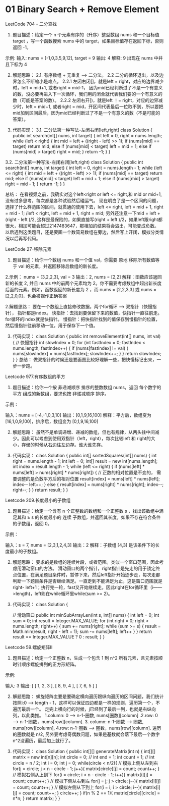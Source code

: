 # 01 Binary Search + Remove Element

LeetCode 704 - 二分查找

1. 题目描述：给定一个 n 个元素有序的（升序）整型数组 nums 和一个目标值 target  ，写一个函数搜索 nums 中的 target，如果目标值存在返回下标，否则返回 -1。

示例:
输入: nums = [-1,0,3,5,9,12], target = 9
输出: 4
解释: 9 出现在 nums 中并且下标为 4

2. 解题思路：
2.1. 有序数组 + 无重复 ——> 二分法。
2.2 二分的循环退出，以及边界怎么不断缩小是难点。
2.2.1 左闭右闭[]，就是left = right，对应的边界减少时，left = mid+1, 或者right = mid-1， 因为mid已经判断过了不是一个有意义的数，没必要再进入下一次循环，我们用的闭合就代表我们要的一个有意义的数（可能是答案的数）。
2.2.2 左闭右开[)，就是left ！= right，对应的边界减少时，left = mid+1, 或者right = mid，开区间代表最后一位取不到，所以要把mid加到区间最后，因为mid已经判断过了不是一个有意义的数（不是可能的答案）。

3. 代码实现：
3.1. 二分法第一种写法-左闭右闭[left,right]
   class Solution {
    public int search(int[] nums, int target) {
        int left = 0, right = nums.length;
        while (left < right) {
            int mid = left + ((right - left) >> 1);
            if (nums[mid] == target)
                return mid;
            else if (nums[mid] < target)
                left = mid + 1;
            else if (nums[mid] > target)
                right = mid;
        }
        return -1;
    }
}

3.2.  二分法第一种写法-左闭右闭[left,right)
class Solution {
    public int search(int[] nums, int target) {
        int left = 0, right = nums.length - 1;
        while (left <= right) {
            int mid = left + ((right - left) >> 1);
            if (nums[mid] == target)
                return mid;
            else if (nums[mid] < target)
                left = mid + 1;
            else if (nums[mid] > target)
                right = mid - 1;
        }
        return -1;
    }
}

总结：
在看视频之前，我确实对这个left<right or left <= right,和 mid or mid+1, 没有过多思考，每次都是各种试验然后碰运气。
现在明白了是一个区间的问题，选择了什么样范围的区间，就贯通的使用下去，left <= right, left = mid + 1, right = mid - 1; /left < right, left = mid + 1, right = mid;
另外还注意一下mid = left + (right - left )/2, 这样是最保险的，如果直接写(right + left )/2，如果left跟right都很大，相加可能会超过2147483647，那相加的结果将会溢出，可能变成负数。
以后遇到这类题目，还是要画一个数简易数组在旁边，然后写上开闭，模拟分类情况以后再写代码。

LeetCode 27-移除元素

1. 题目描述：给你一个数组 nums 和一个值 val，你需要 原地 移除所有数值等于 val 的元素，并返回移除后数组的新长度。

2.示例：
nums = [3,2,2,3], val = 3
输出：2, nums = [2,2]
解释：函数应该返回新的长度 2, 并且 nums 中的前两个元素均为 2。你不需要考虑数组中超出新长度后面的元素。例如，函数返回的新长度为 2 ，而 nums = [2,2,3,3] 或 nums = [2,2,0,0]，也会被视作正确答案

2.解题思路：
要在一个数组上直接修改数据，两个for循环 ——> 双指针（快慢指针）， 指针都是index。
快指针：去找到要保留下来的数值，快指针一直往前走。for循环的index就是快指针。
慢指针：把快指针找到的值保存到慢指针的位置，然后慢指针往前移动一位，用于保存下一个值。

3. 代码实现：
class Solution {
    public int removeElement(int[] nums, int val) {
        // 快慢指针
        int slowIndex = 0;
        for (int fastIndex = 0; fastIndex < nums.length; fastIndex++) {
            if (nums[fastIndex] != val) {
                nums[slowIndex] = nums[fastIndex];
                slowIndex++;
            }
        }
        return slowIndex;
    }
}
总结：
做双指针的时候还是要画图比较好理解一些，把快慢标记出来，一步一步跑。

Leetcode 977.有序数组的平方

1. 题目描述：给你一个按 非递减顺序 排序的整数数组 nums，返回 每个数字的平方 组成的新数组，要求也按 非递减顺序 排序。

示例：

输入：nums = [-4,-1,0,3,10]
输出：[0,1,9,16,100]
解释：平方后，数组变为 [16,1,0,9,100]，排序后，数组变为 [0,1,9,16,100]

2. 解题思路：
   虽然不是单调递增、递减的数组，但也有规律，从两头往中间减少。因此可以考虑到使用双指针（left，right），每次比较left 和 right的大小，存储的时候从右边往左边存。谁大谁先存。

3. 代码实现：
class Solution {
    public int[] sortedSquares(int[] nums) {
        int right = nums.length - 1;
        int left = 0;
        int[] result = new int[nums.length];
        int index = result.length - 1;
        while (left <= right) {
            if (nums[left] * nums[left] > nums[right] * nums[right]) {
                // 正数的相对位置是不变的， 需要调整的是负数平方后的相对位置
                result[index] = nums[left] * nums[left];
                index--
                left++;
            } else {
                result[index] = nums[right] * nums[right];
                index--;
                right--;
            }
        }
        return result;
    }
}

Leetcode 209.长度最小的子数组

1. 题目描述：给定一个含有 n 个正整数的数组和一个正整数 s ，找出该数组中满足其和 ≥ s 的长度最小的 连续 子数组，并返回其长度。如果不存在符合条件的子数组，返回 0。

示例：

输入：s = 7, nums = [2,3,1,2,4,3]
输出：2
解释：子数组 [4,3] 是该条件下的长度最小的子数组。

2. 解题思路：
   要求的是数组的连续片段，或者范围。类似一个窗口范围，因此考虑用滑动窗口的方法。
   滑动窗口的两个指针，right指针是先走的用于锁定终点位置，在满足题目条件时，暂停下来，然后left指针开始逐步走，每次走都判断一下题目条件是否继续满足。一直走到不能满足为止，这是窗口范围就是right- left+1；执行完一轮，fast又开始继续走。因此right在for循环里（i——>length)，left则在while循环里while(sum >= 2)。

3. 代码实现：
class Solution {

    // 滑动窗口
    public int minSubArrayLen(int s, int[] nums) {
        int left = 0;
        int sum = 0;
        int result = Integer.MAX_VALUE;
        for (int right = 0; right < nums.length; right++) {
            sum += nums[right];
            while (sum >= s) {
                result = Math.min(result, right - left + 1);
                sum -= nums[left];
                left++
            }
        }
        return result == Integer.MAX_VALUE ? 0 : result;
    }
}

Leetcode 59.螺旋矩阵II

1. 题目描述：给定一个正整数 n，生成一个包含 1 到 n^2 所有元素，且元素按顺时针顺序螺旋排列的正方形矩阵。

示例:

输入: 3 输出: [ [ 1, 2, 3 ], [ 8, 9, 4 ], [ 7, 6, 5 ] ]

2. 解题思路：
   螺旋矩阵主要是要确定横向遍历跟纵向遍历的区间问题，我们统计按照i:0 ——> length - 1，这样可以保证四边都是一样的规则，遍历第一个，不遍历最后一个。
   走完上横向行的时候，j已经到了最后一列，也就是右纵向列，以此类推。 1.column: 0 ——> n-1-圈数, nums[圈数][column] .2.row: 0 ——> n-1-圈数，nums[row][column]. 3. column: n-1-圈数 ——> 圈数, nums[row][column], 4.row: n-1-圈数 ——> 圈数，nums[row][column].
   遍历的圈数就是 n/2, 另外要考虑奇偶数问题，如果是基数就会落下最后一个数字n^2没遍历，最后加上就行了。

3. 代码实现：
class Solution {
    public int[][] generateMatrix(int n) {
        int[][] matrix = new int[n][n];
        int circle = 0;
        // int end = 1;
        int count = 1;
        // int circle = n / 2;
        int i = 0;
        int j = 0;
        while(circle < n/2){
            // 模拟上侧从左到右
            for(j = circle; j < n - circle - 1; j++){
                matrix[circle][j] = count;
                count++;
            }
            // 模拟右侧从上到下
            for(i = circle; i < n - circle - 1; i++){
                matrix[i][j] = count;
                count++;
            }
            // 模拟下侧从右到左
            for(j = j; j > circle; j--){
                matrix[i][j] = count;
                count++;
            }
            // 模拟左侧从下到上
            for(i = i; i > circle; i--){
                matrix[i][j] = count;
                count++;
            }
            circle++;
        }
        if(n % 2 == 1){
            matrix[circle][circle] = n*n;
        }
        return matrix;
    }
}
